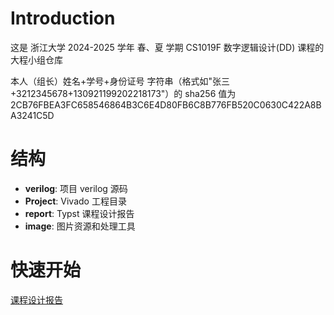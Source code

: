 # Introduction

这是 浙江大学 2024-2025 学年 春、夏 学期 CS1019F 数字逻辑设计(DD) 课程的大程小组仓库

本人（组长）姓名+学号+身份证号 字符串（格式如"张三+3212345678+130921199202218173"）的 sha256 值为 2CB76FBEA3FC658546864B3C6E4D80FB6C8B776FB520C0630C422A8BA3241C5D

# 结构

- **verilog**: 项目 verilog 源码
- **Project**: Vivado 工程目录
- **report**: Typst 课程设计报告
- **image**: 图片资源和处理工具

# 快速开始

[课程设计报告](report/document.pdf)